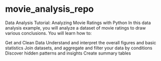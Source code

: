 # movie_analysis_repo
Data Analysis Tutorial: Analyzing Movie Ratings with Python
In this data analysis example, you will analyze a dataset of movie ratings to draw various conclusions. You will learn how to:

Get and Clean Data
Understand and interpret the overall figures and basic statistics
Join datasets, and aggregate and filter your data by conditions
Discover hidden patterns and insights
Create summary tables
